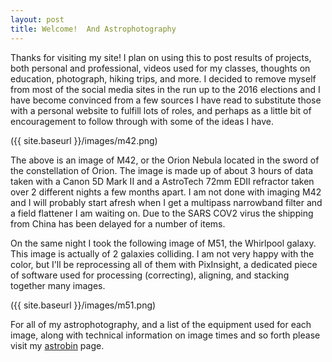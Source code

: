 ```yaml
---
layout: post
title: Welcome!  And Astrophotography
---
```


Thanks for visiting my site!  I plan on using this to post results of projects, both personal and professional, videos used for my classes, thoughts on education, photograph, hiking trips, and more.  I decided to remove myself from most of the social media sites in the run up to the 2016 elections and I have become convinced from a few sources I have read to substitute those with a personal website to fulfill lots of roles, and perhaps as a little bit of encouragement to follow through with some of the ideas I have.

({{ site.baseurl }}/images/m42.png)

The above is an image of M42, or the Orion Nebula located in the sword of the constellation of Orion.  The image is made up of about 3 hours of data taken with a Canon 5D Mark II and a AstroTech 72mm EDII refractor taken over 2 different nights a few months apart.  I am not done with imaging M42 and I will probably start afresh when I get a multipass narrowband filter and a field flattener I am waiting on.  Due to the SARS COV2 virus the shipping from China has been delayed for a number of items.

On the same night I took the following image of M51, the Whirlpool galaxy.  This image is actually of 2 galaxies colliding.  I am not very happy with the color, but I'll be reprocessing all of them with PixInsight, a dedicated piece of software used for processing (correcting), aligning, and stacking together many images.

({{ site.baseurl }}/images/m51.png)

For all of my astrophotography, and a list of the equipment used for each image, along with technical information on image times and so forth please visit my  <a href="https://www.astrobin.com/users/Roperb/">astrobin</a> page.

